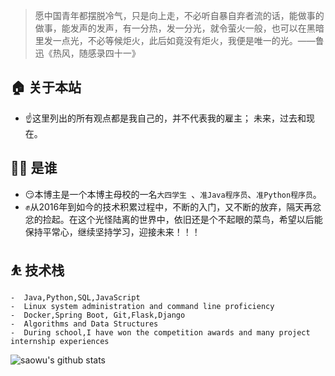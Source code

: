 > 愿中国青年都摆脱冷气，只是向上走，不必听自暴自弃者流的话，能做事的做事，能发声的发声，有一分热，发一分光，就令萤火一般，也可以在黑暗里发一点光，不必等候炬火，此后如竟没有炬火，我便是唯一的光。——鲁迅《热风，随感录四十一》

## 🏠 关于本站

- ☝️这里列出的所有观点都是我自己的，并不代表我的雇主； 未来，过去和现在。


## 👨‍💻 是谁

- 😏本博主是一个本博主母校的一名`大四学生 `、`准Java程序员`、`准Python程序员`。
- ✊从2016年到如今的技术积累过程中，不断的入门，又不断的放弃，隔天再忿忿的捡起。在这个光怪陆离的世界中，依旧还是个不起眼的菜鸟，希望以后能保持平常心，继续坚持学习，迎接未来！！！

## ⛹ 技术栈   
```text
-  Java,Python,SQL,JavaScript
-  Linux system administration and command line proficiency
-  Docker,Spring Boot, Git,Flask,Django
-  Algorithms and Data Structures
-  During school,I have won the competition awards and many project internship experiences
```

![saowu's github stats](https://github-readme-stats.vercel.app/api?username=saowu&show_icons=true&theme=flag-india)

